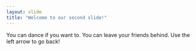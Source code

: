 ```yaml
---
layout: slide
title: "Welcome to our second slide!"
---
```

You can dance if you want to. You can leave your friends behind.
Use the left arrow to go back!
